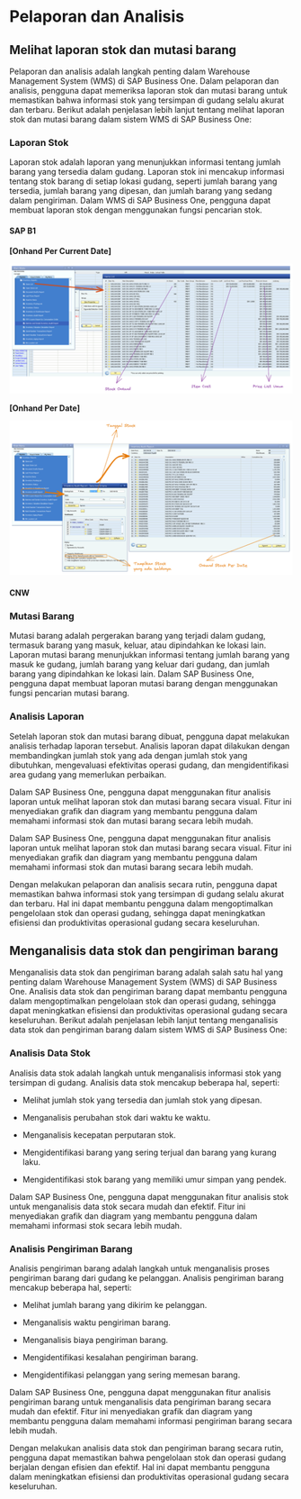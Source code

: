 # Pelaporan dan Analisis

## Melihat laporan stok dan mutasi barang 

Pelaporan dan analisis adalah langkah penting dalam Warehouse Management System (WMS) di SAP Business One. Dalam pelaporan dan analisis, pengguna dapat memeriksa laporan stok dan mutasi barang untuk memastikan bahwa informasi stok yang tersimpan di gudang selalu akurat dan terbaru. Berikut adalah penjelasan lebih lanjut tentang melihat laporan stok dan mutasi barang dalam sistem WMS di SAP Business One:



### Laporan Stok

Laporan stok adalah laporan yang menunjukkan informasi tentang jumlah barang yang tersedia dalam gudang. Laporan stok ini mencakup informasi tentang stok barang di setiap lokasi gudang, seperti jumlah barang yang tersedia, jumlah barang yang dipesan, dan jumlah barang yang sedang dalam pengiriman. Dalam WMS di SAP Business One, pengguna dapat membuat laporan stok dengan menggunakan fungsi pencarian stok.

#### SAP B1

**[Onhand Per Current Date]**

![item list](img/wms06-img-001.excalidraw.png)


**[Onhand Per  Date]**


![item list](img/wms06-img-002.excalidraw.png)
#### CNW 

### Mutasi Barang

Mutasi barang adalah pergerakan barang yang terjadi dalam gudang, termasuk barang yang masuk, keluar, atau dipindahkan ke lokasi lain. Laporan mutasi barang menunjukkan informasi tentang jumlah barang yang masuk ke gudang, jumlah barang yang keluar dari gudang, dan jumlah barang yang dipindahkan ke lokasi lain. Dalam SAP Business One, pengguna dapat membuat laporan mutasi barang dengan menggunakan fungsi pencarian mutasi barang.

### Analisis Laporan

Setelah laporan stok dan mutasi barang dibuat, pengguna dapat melakukan analisis terhadap laporan tersebut. Analisis laporan dapat dilakukan dengan membandingkan jumlah stok yang ada dengan jumlah stok yang dibutuhkan, mengevaluasi efektivitas operasi gudang, dan mengidentifikasi area gudang yang memerlukan perbaikan.

Dalam SAP Business One, pengguna dapat menggunakan fitur analisis laporan untuk melihat laporan stok dan mutasi barang secara visual. Fitur ini menyediakan grafik dan diagram yang membantu pengguna dalam memahami informasi stok dan mutasi barang secara lebih mudah.

Dalam SAP Business One, pengguna dapat menggunakan fitur analisis laporan untuk melihat laporan stok dan mutasi barang secara visual. Fitur ini menyediakan grafik dan diagram yang membantu pengguna dalam memahami informasi stok dan mutasi barang secara lebih mudah.

Dengan melakukan pelaporan dan analisis secara rutin, pengguna dapat memastikan bahwa informasi stok yang tersimpan di gudang selalu akurat dan terbaru. Hal ini dapat membantu pengguna dalam mengoptimalkan pengelolaan stok dan operasi gudang, sehingga dapat meningkatkan efisiensi dan produktivitas operasional gudang secara keseluruhan.

## Menganalisis data stok dan pengiriman barang 

Menganalisis data stok dan pengiriman barang adalah salah satu hal yang penting dalam Warehouse Management System (WMS) di SAP Business One. Analisis data stok dan pengiriman barang dapat membantu pengguna dalam mengoptimalkan pengelolaan stok dan operasi gudang, sehingga dapat meningkatkan efisiensi dan produktivitas operasional gudang secara keseluruhan. Berikut adalah penjelasan lebih lanjut tentang menganalisis data stok dan pengiriman barang dalam sistem WMS di SAP Business One:


### Analisis Data Stok

Analisis data stok adalah langkah untuk menganalisis informasi stok yang tersimpan di gudang. Analisis data stok mencakup beberapa hal, seperti:


* Melihat jumlah stok yang tersedia dan jumlah stok yang dipesan.
  
* Menganalisis perubahan stok dari waktu ke waktu.
  
* Menganalisis kecepatan perputaran stok.
  
* Mengidentifikasi barang yang sering terjual dan barang yang kurang laku.
  
* Mengidentifikasi stok barang yang memiliki umur simpan yang pendek.


Dalam SAP Business One, pengguna dapat menggunakan fitur analisis stok untuk menganalisis data stok secara mudah dan efektif. Fitur ini menyediakan grafik dan diagram yang membantu pengguna dalam memahami informasi stok secara lebih mudah.

### Analisis Pengiriman Barang

Analisis pengiriman barang adalah langkah untuk menganalisis proses pengiriman barang dari gudang ke pelanggan. Analisis pengiriman barang mencakup beberapa hal, seperti:

* Melihat jumlah barang yang dikirim ke pelanggan.
  
* Menganalisis waktu pengiriman barang.
  
* Menganalisis biaya pengiriman barang.
  
* Mengidentifikasi kesalahan pengiriman barang.
  
* Mengidentifikasi pelanggan yang sering memesan barang.

Dalam SAP Business One, pengguna dapat menggunakan fitur analisis pengiriman barang untuk menganalisis data pengiriman barang secara mudah dan efektif. Fitur ini menyediakan grafik dan diagram yang membantu pengguna dalam memahami informasi pengiriman barang secara lebih mudah.

Dengan melakukan analisis data stok dan pengiriman barang secara rutin, pengguna dapat memastikan bahwa pengelolaan stok dan operasi gudang berjalan dengan efisien dan efektif. Hal ini dapat membantu pengguna dalam meningkatkan efisiensi dan produktivitas operasional gudang secara keseluruhan.